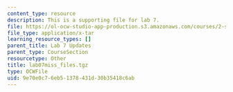 ```yaml
---
content_type: resource
description: This is a supporting file for lab 7.
file: https://ol-ocw-studio-app-production.s3.amazonaws.com/courses/2-s998-marine-autonomy-sensing-and-communications-spring-2012/9e70e0c76eb51378431d30b35418c6ab_lab07miss_files.tgz
file_type: application/x-tar
learning_resource_types: []
parent_title: Lab 7 Updates
parent_type: CourseSection
resourcetype: Other
title: lab07miss_files.tgz
type: OCWFile
uid: 9e70e0c7-6eb5-1378-431d-30b35418c6ab
---
```

